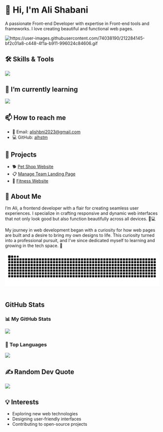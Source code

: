 # 👋 Hi, I'm Ali Shabani 

A passionate Front-end Developer with expertise in Front-end tools and frameworks. I love creating beautiful and functional web pages.

<img src="https://user-images.githubusercontent.com/74038190/212284145-bf2c01a8-c448-4f1a-b911-996024c84606.gif" alt="https://user-images.githubusercontent.com/74038190/212284145-bf2c01a8-c448-4f1a-b911-996024c84606.gif" class="transparent">

## 🛠 Skills & Tools

<p align="start">
  <a href="https://skillicons.dev">
    <img src="https://skillicons.dev/icons?i=html,css,bootstrap,tailwind,javascript,react,vite,git,github,vercel" />
  </a>
</p>

## 🌱 I’m currently learning

<p align="start">
  <a href="https://skillicons.dev">
    <img src="https://skillicons.dev/icons?i=react" />
  </a>
</p>

## 📫 How to reach me

- 📧 Email: [alishbni2023@gmail.com](mailto:alishbni2023@gmail.com)
- 💻 GitHub: [alhstm](https://github.com/alihstm)

## 📂 Projects

- 🐕 [Pet Shop Website](https://github.com/alihstm/PetShop-Website)
- 📋 [Manage Team Landing Page](https://github.com/alihstm/Manage-Team-Project)
- 🏡 [Fitness Website](https://github.com/alihstm/Fitness-Website)

## 🤔 About Me

I’m Ali, a frontend developer with a flair for creating seamless user experiences. I specialize in crafting responsive and dynamic web interfaces that not only look good but also function beautifully across all devices. 📱💻

My journey in web development began with a curiosity for how web pages are built and a desire to bring my own designs to life. This curiosity turned into a professional pursuit, and I’ve since dedicated myself to learning and growing in the tech space. 🚀

<div align="center">
  <picture>
  <source media="(prefers-color-scheme: dark)" srcset="https://raw.githubusercontent.com/Reza-Golnari/Reza-Golnari/output/github-contribution-grid-snake-dark.svg">
  <source media="(prefers-color-scheme: light)" srcset="https://raw.githubusercontent.com/Reza-Golnari/Reza-Golnari/output/github-contribution-grid-snake.svg">
  <img alt="github contribution grid snake animation" src="https://raw.githubusercontent.com/Reza-Golnari/Reza-Golnari/output/github-contribution-grid-snake.svg">
</picture>
</div>
 
<br>

<div>

## GitHub Stats

### 📊 My GitHub Stats
![](https://github-readme-stats.vercel.app/api?username=alihstm&theme=onedark&hide_border=false&include_all_commits=false&count_private=false)<br/>

### 🌟 Top Languages
![](https://github-readme-stats.vercel.app/api/top-langs/?username=alihstm&theme=onedark&hide_border=false&include_all_commits=false&count_private=false&layout=compact)


## ✍️ Random Dev Quote

![](https://quotes-github-readme.vercel.app/api?type=vetical&theme=gruvbox)

## 💡 Interests

- Exploring new web technologies
- Designing user-friendly interfaces
- Contributing to open-source projects
